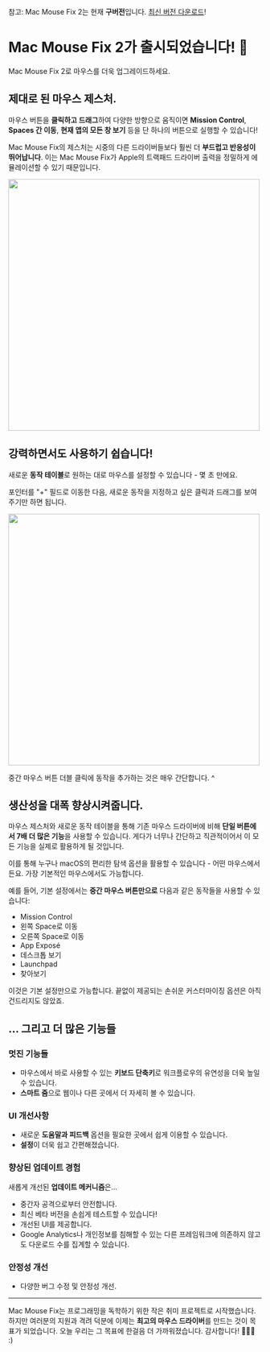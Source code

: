 참고: Mac Mouse Fix 2는 현재 **구버전**입니다. [최신 버전 다운로드](https://github.com/noah-nuebling/mac-mouse-fix/releases)!

# Mac Mouse Fix 2가 출시되었습니다! 🎉

Mac Mouse Fix 2로 마우스를 더욱 업그레이드하세요.

## 제대로 된 마우스 제스처.

마우스 버튼을 **클릭하고 드래그**하여 다양한 방향으로 움직이면 **Mission Control**, **Spaces 간 이동**, **현재 앱의 모든 창 보기** 등을 단 하나의 버튼으로 실행할 수 있습니다!

Mac Mouse Fix의 제스처는 시중의 다른 드라이버들보다 훨씬 더 **부드럽고 반응성이 뛰어납니다**.
이는 Mac Mouse Fix가 Apple의 트랙패드 드라이버 출력을 정밀하게 에뮬레이션할 수 있기 때문입니다.

<img width=500px src="https://user-images.githubusercontent.com/40808343/149643011-cc3311f1-af5c-453a-8206-2c6496d73d61.gif">

## 강력하면서도 사용하기 쉽습니다!

새로운 **동작 테이블**로 원하는 대로 마우스를 설정할 수 있습니다 - 몇 초 만에요.

포인터를 "+" 필드로 이동한 다음, 새로운 동작을 지정하고 싶은 클릭과 드래그를 보여주기만 하면 됩니다.

<img width=500px src="https://user-images.githubusercontent.com/40808343/149642392-d0e25cf9-b49b-4398-b2e9-af2e810c8594.gif">

중간 마우스 버튼 더블 클릭에 동작을 추가하는 것은 매우 간단합니다. ^

## 생산성을 대폭 향상시켜줍니다.

마우스 제스처와 새로운 동작 테이블을 통해 기존 마우스 드라이버에 비해 **단일 버튼에서 7배 더 많은 기능**을 사용할 수 있습니다. 게다가 너무나 간단하고 직관적이어서 이 모든 기능을 실제로 활용하게 될 것입니다.

이를 통해 누구나 macOS의 편리한 탐색 옵션을 활용할 수 있습니다 - 어떤 마우스에서든요. 가장 기본적인 마우스에서도 가능합니다.

예를 들어, 기본 설정에서는 **중간 마우스 버튼만으로** 다음과 같은 동작들을 사용할 수 있습니다:

- Mission Control
- 왼쪽 Space로 이동
- 오른쪽 Space로 이동
- App Exposé
- 데스크톱 보기
- Launchpad
- 찾아보기

이것은 기본 설정만으로 가능합니다. 끝없이 제공되는 손쉬운 커스터마이징 옵션은 아직 건드리지도 않았죠.

## ... 그리고 더 많은 기능들

### 멋진 기능들

- 마우스에서 바로 사용할 수 있는 **키보드 단축키**로 워크플로우의 유연성을 더욱 높일 수 있습니다.
- **스마트 줌**으로 웹이나 다른 곳에서 더 자세히 볼 수 있습니다.

### UI 개선사항

- 새로운 **도움말과 피드백** 옵션을 필요한 곳에서 쉽게 이용할 수 있습니다.
- **설정**이 더욱 쉽고 간편해졌습니다.

### 향상된 업데이트 경험

새롭게 개선된 **업데이트 메커니즘**은...

- 중간자 공격으로부터 안전합니다.
- 최신 베타 버전을 손쉽게 테스트할 수 있습니다!
- 개선된 UI를 제공합니다.
- Google Analytics나 개인정보를 침해할 수 있는 다른 프레임워크에 의존하지 않고도 다운로드 수를 집계할 수 있습니다.

### 안정성 개선

- 다양한 버그 수정 및 안정성 개선.

---

Mac Mouse Fix는 프로그래밍을 독학하기 위한 작은 취미 프로젝트로 시작했습니다. 하지만 여러분의 지원과 격려 덕분에 이제는 **최고의 마우스 드라이버**를 만드는 것이 목표가 되었습니다. 오늘 우리는 그 목표에 한걸음 더 가까워졌습니다. 감사합니다! 🚀🚀🚀 :)
